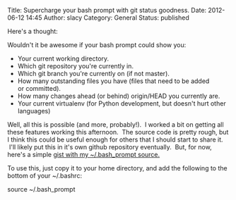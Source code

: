 Title: Supercharge your bash prompt with git status goodness.
Date: 2012-06-12 14:45
Author: slacy
Category: General
Status: published

Here's a thought:

Wouldn't it be awesome if your bash prompt could show you:

-   Your current working directory.
-   Which git repository you're currently in.
-   Which git branch you're currently on (if not master).
-   How many outstanding files you have (files that need to be
    added or committed).
-   How many changes ahead (or behind) origin/HEAD you currently are.
-   Your current virtualenv (for Python development, but doesn't hurt
    other languages)

Well, all this is possible (and more, probably!).  I worked a bit on
getting all these features working this afternoon.  The source code is
pretty rough, but I think this could be useful enough for others that I
should start to share it.  I'll likely put this in it's own github
repository eventually.  But, for now, here's a simple [gist with my
\~/.bash\_prompt source.](https://gist.github.com/2920594)

To use this, just copy it to your home directory, and add the following
to the bottom of your \~/.bashrc:

source \~/.bash\_prompt
